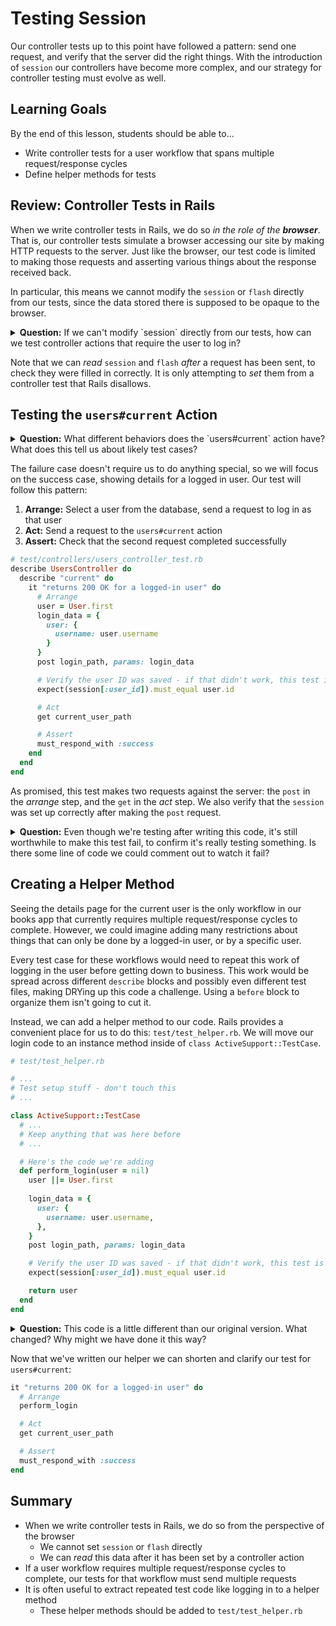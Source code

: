# Testing Session

Our controller tests up to this point have followed a pattern: send one request, and verify that the server did the right things. With the introduction of `session` our controllers have become more complex, and our strategy for controller testing must evolve as well.

## Learning Goals

By the end of this lesson, students should be able to...

- Write controller tests for a user workflow that spans multiple request/response cycles
- Define helper methods for tests

## Review: Controller Tests in Rails

When we write controller tests in Rails, we do so _in the role of the **browser**_. That is, our controller tests simulate a browser accessing our site by making HTTP requests to the server. Just like the browser, our test code is limited to making those requests and asserting various things about the response received back.

In particular, this means we cannot modify the `session` or `flash` directly from our tests, since the data stored there is supposed to be opaque to the browser.

<details>
<summary>
<strong>Question:</strong> If we can't modify `session` directly from our tests, how can we test controller actions that require the user to log in?
</summary>

Just like the browser, our tests will send two requests:
- One to log in as part of the _arrange_ step
- One to the action we're interested in in the _act_ step
</details>

Note that we can *read* `session` and `flash` *after* a request has been sent, to check they were filled in correctly. It is only attempting to *set* them from a controller test that Rails disallows.

## Testing the `users#current` Action

<details>
<summary>
<strong>Question:</strong> What different behaviors does the `users#current` action have? What does this tell us about likely test cases?
</summary>

There are 2 behaviors:
- **Success:** If a user is currently logged in, show their details
- **Failure:** If no user is logged in, set a flash message and redirect to the root path

Each of these deserves a test case.
</details>

The failure case doesn't require us to do anything special, so we will focus on the success case, showing details for a logged in user. Our test will follow this pattern:

1. **Arrange:** Select a user from the database, send a request to log in as that user
1. **Act:** Send a request to the `users#current` action
1. **Assert:** Check that the second request completed successfully

```ruby
# test/controllers/users_controller_test.rb
describe UsersController do
  describe "current" do
    it "returns 200 OK for a logged-in user" do
      # Arrange
      user = User.first
      login_data = {
        user: {
          username: user.username
        }
      }
      post login_path, params: login_data

      # Verify the user ID was saved - if that didn't work, this test is invalid
      expect(session[:user_id]).must_equal user.id

      # Act
      get current_user_path

      # Assert
      must_respond_with :success
    end
  end
end
```

As promised, this test makes two requests against the server: the `post` in the _arrange_ step, and the `get` in the _act_ step. We also verify that the `session` was set up correctly after making the `post` request.

<details>
<summary>
<strong>Question:</strong> Even though we're testing after writing this code, it's still worthwhile to make this test fail, to confirm it's really testing something. Is there some line of code we could comment out to watch it fail?
</summary>

The simplest thing to do is to comment out both the `post` request and the following expectation in the _arrange_ step.
</details>

## Creating a Helper Method

Seeing the details page for the current user is the only workflow in our books app that currently requires multiple request/response cycles to complete. However, we could imagine adding many restrictions about things that can only be done by a logged-in user, or by a specific user.

Every test case for these workflows would need to repeat this work of logging in the user before getting down to business. This work would be spread across different `describe` blocks and possibly even different test files, making DRYing up this code a challenge. Using a `before` block to organize them isn't going to cut it.

Instead, we can add a helper method to our code. Rails provides a convenient place for us to do this: `test/test_helper.rb`. We will move our login code to an instance method inside of `class ActiveSupport::TestCase`.

```ruby
# test/test_helper.rb

# ...
# Test setup stuff - don't touch this
# ...

class ActiveSupport::TestCase
  # ...
  # Keep anything that was here before
  # ...

  # Here's the code we're adding
  def perform_login(user = nil)
    user ||= User.first
    
    login_data = {
      user: {
        username: user.username,
      },
    }
    post login_path, params: login_data

    # Verify the user ID was saved - if that didn't work, this test is invalid
    expect(session[:user_id]).must_equal user.id

    return user
  end
end
```

<details>
<summary>
<strong>Question:</strong> This code is a little different than our original version. What changed? Why might we have done it this way?
</summary>

Our helper method takes an optional user, to allow the caller to specify who they want to log in as. If no user is provided, it will pick one from the database. It also returns the user, in case the caller needs that information.
</details>

Now that we've written our helper we can shorten and clarify our test for `users#current`:

```ruby
it "returns 200 OK for a logged-in user" do
  # Arrange
  perform_login

  # Act
  get current_user_path

  # Assert
  must_respond_with :success
end
```

## Summary

- When we write controller tests in Rails, we do so from the perspective of the browser
    - We cannot set `session` or `flash` directly
    - We can _read_ this data after it has been set by a controller action
- If a user workflow requires multiple request/response cycles to complete, our tests for that workflow must send multiple requests
- It is often useful to extract repeated test code like logging in to a helper method
    - These helper methods should be added to `test/test_helper.rb`
